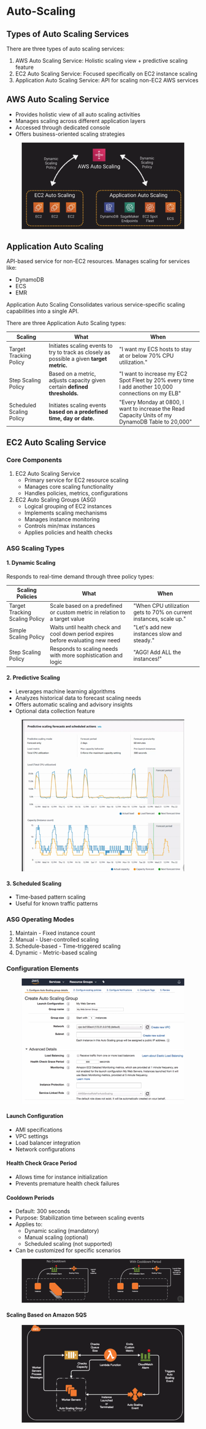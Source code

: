 # Auto-Scaling

## Types of Auto Scaling Services

There are three types of auto scaling services:&#x20;

1. AWS Auto Scaling Service: Holistic scaling view + predictive scaling feature
2. EC2 Auto Scaling Service: Focused specifically on EC2 instance scaling
3. Application Auto Scaling Service: API for scaling non-EC2 AWS services

## AWS Auto Scaling Service

* Provides holistic view of all auto scaling activities
* Manages scaling across different application layers
* Accessed through dedicated console
* Offers business-oriented scaling strategies

<figure><img src="../../../../.gitbook/assets/image (8) (1) (1).png" alt=""><figcaption></figcaption></figure>



## Application Auto Scaling

API-based service for non-EC2 resources. Manages scaling for services like:

* DynamoDB
* ECS
* EMR

Application Auto Scaling Consolidates various service-specific scaling capabilities into a single API.

There are three Application Auto Scaling types:

| Scaling                  | What                                                                                       | When                                                                                                |
| ------------------------ | ------------------------------------------------------------------------------------------ | --------------------------------------------------------------------------------------------------- |
| Target Tracking Policy   | Initiates scaling events to try to track as closely as possible a given **target metric.** | "I want my ECS hosts to stay at or below 70% CPU utilization."                                      |
| Step Scaling Policy      | Based on a metric, adjusts capacity given certain **defined thresholds.**                  | "I want to increase my EC2 Spot Fleet by 20% every time I add another 10,000 connections on my ELB" |
| Scheduled Scaling Policy | Initiates scaling events **based on a predefined time, day or date.**                      | "Every Monday at 0800, I want to increase the Read Capacity Units of my DynamoDB Table to 20,000"   |

## EC2 Auto Scaling Service

### Core Components

1. EC2 Auto Scaling Service
   * Primary service for EC2 resource scaling
   * Manages core scaling functionality
   * Handles policies, metrics, configurations
2. EC2 Auto Scaling Groups (ASG)
   * Logical grouping of EC2 instances
   * Implements scaling mechanisms
   * Manages instance monitoring
   * Controls min/max instances
   * Applies policies and health checks

### ASG Scaling Types

#### 1. Dynamic Scaling

Responds to real-time demand through three policy types:

| Scaling Policies               | What                                                                             | When                                                               |
| ------------------------------ | -------------------------------------------------------------------------------- | ------------------------------------------------------------------ |
| Target Tracking Scaling Policy | Scale based on a predefined or custom metric in relation to a target value       | "When CPU utilization gets to 70% on current instances, scale up." |
| Simple Scaling Policy          | Waits until health check and cool down period expires before evaluating new need | "Let's add new instances slow and steady."                         |
| Step Scaling Policy            | Responds to scaling needs with more sophistication and logic                     | "AGG! Add ALL the instances!"                                      |

#### 2. Predictive Scaling

* Leverages machine learning algorithms
* Analyzes historical data to forecast scaling needs
* Offers automatic scaling and advisory insights
* Optional data collection feature

<figure><img src="../../../../.gitbook/assets/image (9) (1) (1).png" alt=""><figcaption></figcaption></figure>

#### 3. Scheduled Scaling

* Time-based pattern scaling
* Useful for known traffic patterns

### ASG Operating Modes

1. Maintain - Fixed instance count
2. Manual - User-controlled scaling
3. Schedule-based - Time-triggered scaling
4. Dynamic - Metric-based scaling

### Configuration Elements

<figure><img src="../../../../.gitbook/assets/image (1) (1) (1) (1) (1).png" alt=""><figcaption></figcaption></figure>

#### **Launch Configuration**

* AMI specifications
* VPC settings
* Load balancer integration
* Network configurations

#### **Health Check Grace Period**

* Allows time for instance initialization
* Prevents premature health check failures

#### Cooldown Periods

* Default: 300 seconds
* Purpose: Stabilization time between scaling events
* Applies to:
  * Dynamic scaling (mandatory)
  * Manual scaling (optional)
  * Scheduled scaling (not supported)
* Can be customized for specific scenarios

<figure><img src="../../../../.gitbook/assets/image (3) (1) (1) (1).png" alt=""><figcaption></figcaption></figure>

#### Scaling Based on Amazon SQS

<figure><img src="../../../../.gitbook/assets/image (5) (1) (1) (1).png" alt=""><figcaption></figcaption></figure>



